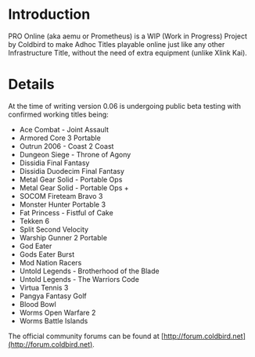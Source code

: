 # Introduction #

PRO Online (aka aemu or Prometheus) is a WIP (Work in Progress) Project by Coldbird to make Adhoc Titles playable online just like any other Infrastructure Title, without the need of extra equipment (unlike Xlink Kai).


# Details #

At the time of writing version 0.06 is undergoing public beta testing with confirmed working titles being:
  * Ace Combat - Joint Assault
  * Armored Core 3 Portable
  * Outrun 2006 - Coast 2 Coast
  * Dungeon Siege - Throne of Agony
  * Dissidia Final Fantasy
  * Dissidia Duodecim Final Fantasy
  * Metal Gear Solid - Portable Ops
  * Metal Gear Solid - Portable Ops +
  * SOCOM Fireteam Bravo 3
  * Monster Hunter Portable 3
  * Fat Princess - Fistful of Cake
  * Tekken 6
  * Split Second Velocity
  * Warship Gunner 2 Portable
  * God Eater
  * Gods Eater Burst
  * Mod Nation Racers
  * Untold Legends - Brotherhood of the Blade
  * Untold Legends - The Warriors Code
  * Virtua Tennis 3
  * Pangya Fantasy Golf
  * Blood Bowl
  * Worms Open Warfare 2
  * Worms Battle Islands

The official community forums can be found at [http://forum.coldbird.net](http://forum.coldbird.net).